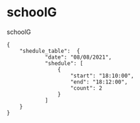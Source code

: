 # schoolG
schoolG

    {
        "shedule_table":  {
                "date": "08/08/2021",
                "shedule": [
                    {
                        "start": "18:10:00",
                        "end": "18:12:00",
                        "count": 2
                    }
                ]
        }
    }